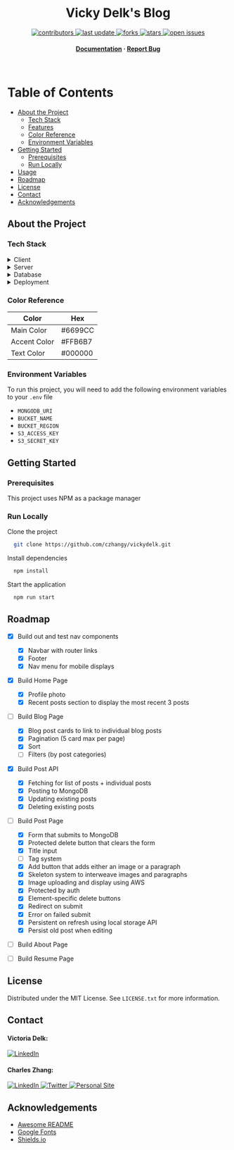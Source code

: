 <div align="center">

<!-- Title -->

<h1>Vicky Delk's Blog</h1>

<!-- Badges -->

<p>
    <a href="https://github.com/czhangy/vickydelk/graphs/contributors">
        <img src="https://img.shields.io/github/contributors/czhangy/vickydelk" alt="contributors" />
    </a>
    <a href="">
        <img src="https://img.shields.io/github/last-commit/czhangy/vickydelk" alt="last update" />
    </a>
    <a href="https://github.com/czhangy/vickydelk/network/members">
        <img src="https://img.shields.io/github/forks/czhangy/vickydelk" alt="forks" />
    </a>
    <a href="https://github.com/czhangy/vickydelk/stargazers">
        <img src="https://img.shields.io/github/stars/czhangy/vickydelk" alt="stars" />
    </a>
    <a href="https://github.com/czhangy/vickydelk/issues/">
        <img src="https://img.shields.io/github/issues/czhangy/vickydelk" alt="open issues" />
</p>
<h4>
    <a href="https://github.com/czhangy/vickydelk">Documentation</a>
    <span> · </span>
    <a href="https://github.com/czhangy/vickydelk/issues/">Report Bug</a>
</h4>

</div>

<br />

<!-- Table of Contents -->

# Table of Contents

-   [About the Project](#about-the-project)
    -   [Tech Stack](#tech-stack)
    -   [Features](#features)
    -   [Color Reference](#color-reference)
    -   [Environment Variables](#environment-variables)
-   [Getting Started](#getting-started)
    -   [Prerequisites](#prerequisites)
    -   [Run Locally](#run-locally)
-   [Usage](#usage)
-   [Roadmap](#roadmap)
-   [License](#license)
-   [Contact](#contact)
-   [Acknowledgements](#acknowledgements)

<!-- About the Project -->

## About the Project

<!-- Tech Stack -->

### Tech Stack

<details>
    <summary>Client</summary>
    <br />
    <a href="https://reactjs.org/">
        <img src="https://img.shields.io/badge/reactjs-%2320232a.svg?style=for-the-badge&logo=react&logoColor=%2361DAFB" alt="ReactJS" />
    </a>
    <a href="https://nextjs.org/">
        <img src="https://img.shields.io/badge/NextJS-black?style=for-the-badge&logo=next.js&logoColor=white" alt="NextJS" />
    </a>
    <a href="https://sass-lang.com/">
        <img src="https://img.shields.io/badge/SASS-hotpink.svg?style=for-the-badge&logo=SASS&logoColor=white" alt="SASS" />
    </a>
</details>

<details>
    <summary>Server</summary>
    <br />
    <a href="https://nextjs.org/">
        <img src="https://img.shields.io/badge/NextJS-black?style=for-the-badge&logo=next.js&logoColor=white" alt="NextJS" />
    </a>
</details>

<details>
    <summary>Database</summary>
    <br />
    <a href="https://www.mongodb.com/">
        <img src="https://img.shields.io/badge/MongoDB-%234ea94b.svg?style=for-the-badge&logo=mongodb&logoColor=white" alt="MongoDB" />
    </a>
    <a href="https://aws.amazon.com/">
        <img src="https://img.shields.io/badge/AWS-ff9900?style=for-the-badge&logo=amazon&logoColor=black" alt="AWS" />
    </a>
</details>

<details>
    <summary>Deployment</summary>
    <br />
    <a href="https://www.vercel.com/">
        <img src="https://img.shields.io/badge/-vercel-black?logo=vercel&logoColor=white&style=for-the-badge" alt="Vercel" />
    </a>
</details>

<!-- Color Reference -->

### Color Reference

| Color        | Hex     |
| ------------ | ------- |
| Main Color   | #6699CC |
| Accent Color | #FFB6B7 |
| Text Color   | #000000 |

<!-- Env Variables -->

### Environment Variables

To run this project, you will need to add the following environment variables to your `.env` file

-   `MONGODB_URI`
-   `BUCKET_NAME`
-   `BUCKET_REGION`
-   `S3_ACCESS_KEY`
-   `S3_SECRET_KEY`

<!-- Getting Started -->

## Getting Started

<!-- Prerequisites -->

### Prerequisites

This project uses NPM as a package manager

<!-- Run Locally -->

### Run Locally

Clone the project

```bash
  git clone https://github.com/czhangy/vickydelk.git
```

Install dependencies

```bash
  npm install
```

Start the application

```bash
  npm run start
```

<!-- Roadmap -->

## Roadmap

-   [x] Build out and test nav components

    -   [x] Navbar with router links
    -   [x] Footer
    -   [x] Nav menu for mobile displays

-   [x] Build Home Page

    -   [x] Profile photo
    -   [x] Recent posts section to display the most recent 3 posts

-   [ ] Build Blog Page

    -   [x] Blog post cards to link to individual blog posts
    -   [x] Pagination (5 card max per page)
    -   [x] Sort
    -   [ ] Filters (by post categories)

-   [x] Build Post API

    -   [x] Fetching for list of posts + individual posts
    -   [x] Posting to MongoDB
    -   [x] Updating existing posts
    -   [x] Deleting existing posts

-   [ ] Build Post Page

    -   [x] Form that submits to MongoDB
    -   [x] Protected delete button that clears the form
    -   [x] Title input
    -   [ ] Tag system
    -   [x] Add button that adds either an image or a paragraph
    -   [x] Skeleton system to interweave images and paragraphs
    -   [x] Image uploading and display using AWS
    -   [x] Protected by auth
    -   [x] Element-specific delete buttons
    -   [x] Redirect on submit
    -   [x] Error on failed submit
    -   [x] Persistent on refresh using local storage API
    -   [x] Persist old post when editing

-   [ ] Build About Page
-   [ ] Build Resume Page

## License

Distributed under the MIT License. See `LICENSE.txt` for more information.

<!-- Contact -->

## Contact

#### Victoria Delk:

<a href="https://www.linkedin.com/in/victoriadelk/">
    <img src="https://img.shields.io/badge/LinkedIn-0077B5?style=for-the-badge&logo=linkedin&logoColor=white" alt="LinkedIn" />
</a>

<br />

#### Charles Zhang:

<a href="https://www.linkedin.com/in/charles-zhang-14746519b/">
    <img src="https://img.shields.io/badge/LinkedIn-0077B5?style=for-the-badge&logo=linkedin&logoColor=white" alt="LinkedIn" />
</a>
<a href="https://twitter.com/czhangy_">
    <img src="https://img.shields.io/badge/Twitter-1DA1F2?style=for-the-badge&logo=twitter&logoColor=white" alt="Twitter" />
</a>
<a href="https://czhangy.io">
    <img src="https://img.shields.io/badge/-personal%20site-darkgrey?logo=code-review&logoColor=white&style=for-the-badge" alt="Personal Site" />
</a>

<!-- Acknowledgments -->

## Acknowledgements

-   [Awesome README](https://github.com/matiassingers/awesome-readme)
-   [Google Fonts](https://fonts.google.com/)
-   [Shields.io](https://shields.io/)
